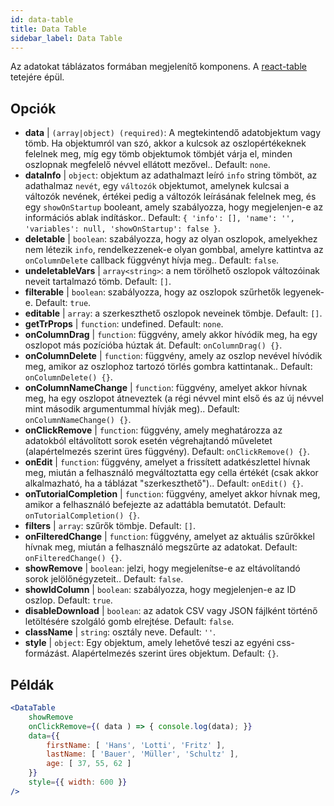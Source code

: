 ```yaml
---
id: data-table 
title: Data Table
sidebar_label: Data Table
---
```


Az adatokat táblázatos formában megjelenítő komponens. A [react-table](https://react-table.js.org/) tetejére épül.

## Opciók

* __data__ | `(array|object) (required)`: A megtekintendő adatobjektum vagy tömb. Ha objektumról van szó, akkor a kulcsok az oszlopértékeknek felelnek meg, míg egy tömb objektumok tömbjét várja el, minden oszlopnak megfelelő névvel ellátott mezővel.. Default: `none`.
* __dataInfo__ | `object`: objektum az adathalmazt leíró `info` string tömböt, az adathalmaz `nevét`, egy `változók` objektumot, amelynek kulcsai a változók nevének, értékei pedig a változók leírásának felelnek meg, és egy `showOnStartup` booleant, amely szabályozza, hogy megjelenjen-e az információs ablak indításkor.. Default: `{
  'info': [],
  'name': '',
  'variables': null,
  'showOnStartup': false
}`.
* __deletable__ | `boolean`: szabályozza, hogy az olyan oszlopok, amelyekhez nem létezik `info`, rendelkezzenek-e olyan gombbal, amelyre kattintva az `onColumnDelete` callback függvényt hívja meg.. Default: `false`.
* __undeletableVars__ | `array<string>`: a nem törölhető oszlopok változóinak neveit tartalmazó tömb. Default: `[]`.
* __filterable__ | `boolean`: szabályozza, hogy az oszlopok szűrhetők legyenek-e. Default: `true`.
* __editable__ | `array`: a szerkeszthető oszlopok neveinek tömbje. Default: `[]`.
* __getTrProps__ | `function`: undefined. Default: `none`.
* __onColumnDrag__ | `function`: függvény, amely akkor hívódik meg, ha egy oszlopot más pozícióba húztak át. Default: `onColumnDrag() {}`.
* __onColumnDelete__ | `function`: függvény, amely az oszlop nevével hívódik meg, amikor az oszlophoz tartozó törlés gombra kattintanak.. Default: `onColumnDelete() {}`.
* __onColumnNameChange__ | `function`: függvény, amelyet akkor hívnak meg, ha egy oszlopot átneveztek (a régi névvel mint első és az új névvel mint második argumentummal hívják meg).. Default: `onColumnNameChange() {}`.
* __onClickRemove__ | `function`: függvény, amely meghatározza az adatokból eltávolított sorok esetén végrehajtandó műveletet (alapértelmezés szerint üres függvény). Default: `onClickRemove() {}`.
* __onEdit__ | `function`: függvény, amelyet a frissített adatkészlettel hívnak meg, miután a felhasználó megváltoztatta egy cella értékét (csak akkor alkalmazható, ha a táblázat "szerkeszthető").. Default: `onEdit() {}`.
* __onTutorialCompletion__ | `function`: függvény, amelyet akkor hívnak meg, amikor a felhasználó befejezte az adattábla bemutatót. Default: `onTutorialCompletion() {}`.
* __filters__ | `array`: szűrők tömbje. Default: `[]`.
* __onFilteredChange__ | `function`: függvény, amelyet az aktuális szűrőkkel hívnak meg, miután a felhasználó megszűrte az adatokat. Default: `onFilteredChange() {}`.
* __showRemove__ | `boolean`: jelzi, hogy megjelenítse-e az eltávolítandó sorok jelölőnégyzeteit.. Default: `false`.
* __showIdColumn__ | `boolean`: szabályozza, hogy megjelenjen-e az ID oszlop. Default: `true`.
* __disableDownload__ | `boolean`: az adatok CSV vagy JSON fájlként történő letöltésére szolgáló gomb elrejtése. Default: `false`.
* __className__ | `string`: osztály neve. Default: `''`.
* __style__ | `object`: Egy objektum, amely lehetővé teszi az egyéni css-formázást. Alapértelmezés szerint üres objektum. Default: `{}`.


## Példák

```jsx live
<DataTable
    showRemove
    onClickRemove={( data ) => { console.log(data); }}
    data={{ 
        firstName: [ 'Hans', 'Lotti', 'Fritz' ], 
        lastName: [ 'Bauer', 'Müller', 'Schultz' ],
        age: [ 37, 55, 62 ]
    }}
    style={{ width: 600 }}
/>
```


